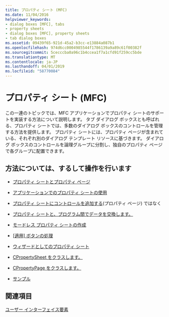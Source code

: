 ```yaml
---
title: プロパティ シート (MFC)
ms.date: 11/04/2016
helpviewer_keywords:
- dialog boxes [MFC], tabs
- property sheets
- dialog boxes [MFC], property sheets
- tab dialog boxes
ms.assetid: 09439f65-921d-45a2-b3cc-e13884a087b1
ms.openlocfilehash: 974d6cc0004985544f1786139a9a89c61f00382f
ms.sourcegitcommit: 5cecccba0a96c1b4ccea1f7a1cfd91f259cc5bde
ms.translationtype: MT
ms.contentlocale: ja-JP
ms.lasthandoff: 04/01/2019
ms.locfileid: "58770084"
---
```

# <a name="property-sheets-mfc"></a>プロパティ シート (MFC)

この一連のトピックでは、MFC アプリケーションでプロパティ シートのサポートを実装する方法について説明します。 タブ ダイアログ ボックスとも呼ばれる、プロパティ シートでは、多数のダイアログ ボックスのコントロールを管理する方法を提供します。 プロパティ シートには、プロパティ ページが含まれている、それぞれ別のダイアログ テンプレート リソースに基づきます。 ダイアログ ボックスのコントロールを論理グループに分割し、独自のプロパティ ページで各グループに配置できます。

## <a name="what-do-you-want-to-know-more-about"></a>方法については、するして操作を行います

- [プロパティ シートとプロパティ ページ](../mfc/property-sheets-and-property-pages-in-mfc.md)

- [アプリケーションでのプロパティ シートの使用](../mfc/using-property-sheets-in-your-application.md)

- [プロパティ シートにコントロールを追加する](../mfc/adding-controls-to-a-property-sheet.md)(プロパティ ページ) ではなく

- [プロパティ シートと、プログラム間でデータを交換します。](../mfc/exchanging-data.md)

- [モードレス プロパティ シートの作成](../mfc/creating-a-modeless-property-sheet.md)

- [[適用] ボタンの処理](../mfc/handling-the-apply-button.md)

- [ウィザードとしてのプロパティ シート](../mfc/property-sheets-as-wizards.md)

- [CPropertySheet をクラスします。](../mfc/reference/cpropertysheet-class.md)

- [CPropertyPage をクラスします。](../mfc/reference/cpropertypage-class.md)

- [サンプル](../overview/visual-cpp-samples.md)

## <a name="see-also"></a>関連項目

[ユーザー インターフェイス要素](../mfc/user-interface-elements-mfc.md)
